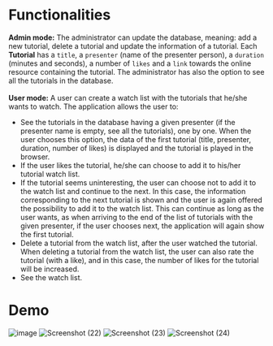 # Functionalities
**Admin mode:** The administrator can update the database, meaning: add a new tutorial, delete a tutorial and update the information of a tutorial. Each **Tutorial** has a `title`, a `presenter` (name of the presenter person), a `duration` (minutes and seconds), a number of `likes` and a `link` towards the online resource containing the tutorial. The administrator has also the option to see all the tutorials in the database.\
\
**User mode:** A user can create a watch list with the tutorials that he/she wants to watch. The application allows the user to:
- See the tutorials in the database having a given presenter (if the presenter name is empty, see all the tutorials), one by one. When the user chooses this option, the data of the first tutorial (title, presenter, duration, number of likes) is displayed and the tutorial is played in the browser.
- If the user likes the tutorial, he/she can choose to add it to his/her tutorial watch list.
- If the tutorial seems uninteresting, the user can choose not to add it to the watch list and continue to the next. In this case, the information corresponding to the next tutorial is shown and the user is again offered the possibility to add it to the watch list. This can continue as long as the user wants, as when arriving to the end of the list of tutorials with the given presenter, if the user chooses next, the application will again show the first tutorial.
- Delete a tutorial from the watch list, after the user watched the tutorial. When deleting a tutorial from the watch list, the user can also rate the tutorial (with a like), and in this case, the number of likes for the tutorial will be increased.
- See the watch list.

# Demo
![image](https://github.com/georgianapetricele/Tutorials-Management-Application/assets/115110913/398d3661-c40a-4e3b-ba2b-2f2cb1c2bd6b)
![Screenshot (22)](https://github.com/georgianapetricele/Tutorials-Management-Application/assets/115110913/cb02f56d-cfc7-4c72-8f1f-16c6763b2920)
![Screenshot (23)](https://github.com/georgianapetricele/Tutorials-Management-Application/assets/115110913/c2631b05-3818-488b-a7ba-e92b1ca96298)
![Screenshot (24)](https://github.com/georgianapetricele/Tutorials-Management-Application/assets/115110913/28f54d86-2506-4a54-8dd8-b0132528b188)
